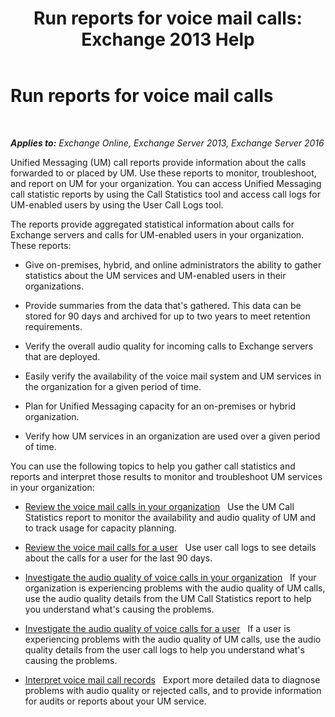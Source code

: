 ﻿---
title: 'Run reports for voice mail calls: Exchange 2013 Help'
TOCTitle: Run reports for voice mail calls
ms:assetid: 3a292d85-ce0f-4c15-b8f2-d1fc92965437
ms:mtpsurl: https://technet.microsoft.com/en-us/library/JJ659062(v=EXCHG.150)
ms:contentKeyID: 49345043
ms.date: 12/10/2017
mtps_version: v=EXCHG.150
---

# Run reports for voice mail calls

 

_**Applies to:** Exchange Online, Exchange Server 2013, Exchange Server 2016_


Unified Messaging (UM) call reports provide information about the calls forwarded to or placed by UM. Use these reports to monitor, troubleshoot, and report on UM for your organization. You can access Unified Messaging call statistic reports by using the Call Statistics tool and access call logs for UM-enabled users by using the User Call Logs tool.

The reports provide aggregated statistical information about calls for Exchange servers and calls for UM-enabled users in your organization. These reports:

  - Give on-premises, hybrid, and online administrators the ability to gather statistics about the UM services and UM-enabled users in their organizations.

  - Provide summaries from the data that's gathered. This data can be stored for 90 days and archived for up to two years to meet retention requirements.

  - Verify the overall audio quality for incoming calls to Exchange servers that are deployed.

  - Easily verify the availability of the voice mail system and UM services in the organization for a given period of time.

  - Plan for Unified Messaging capacity for an on-premises or hybrid organization.

  - Verify how UM services in an organization are used over a given period of time.

You can use the following topics to help you gather call statistics and reports and interpret those results to monitor and troubleshoot UM services in your organization:

  - [Review the voice mail calls in your organization](review-the-voice-mail-calls-in-your-organization-exchange-2013-help.md)   Use the UM Call Statistics report to monitor the availability and audio quality of UM and to track usage for capacity planning.

  - [Review the voice mail calls for a user](review-the-voice-mail-calls-for-a-user-exchange-2013-help.md)   Use user call logs to see details about the calls for a user for the last 90 days.

  - [Investigate the audio quality of voice calls in your organization](investigate-the-audio-quality-of-voice-calls-in-your-organization-exchange-2013-help.md)   If your organization is experiencing problems with the audio quality of UM calls, use the audio quality details from the UM Call Statistics report to help you understand what's causing the problems.

  - [Investigate the audio quality of voice calls for a user](investigate-the-audio-quality-of-voice-calls-for-a-user-exchange-2013-help.md)   If a user is experiencing problems with the audio quality of UM calls, use the audio quality details from the user call logs to help you understand what's causing the problems.

  - [Interpret voice mail call records](interpret-voice-mail-call-records-exchange-2013-help.md)   Export more detailed data to diagnose problems with audio quality or rejected calls, and to provide information for audits or reports about your UM service.

